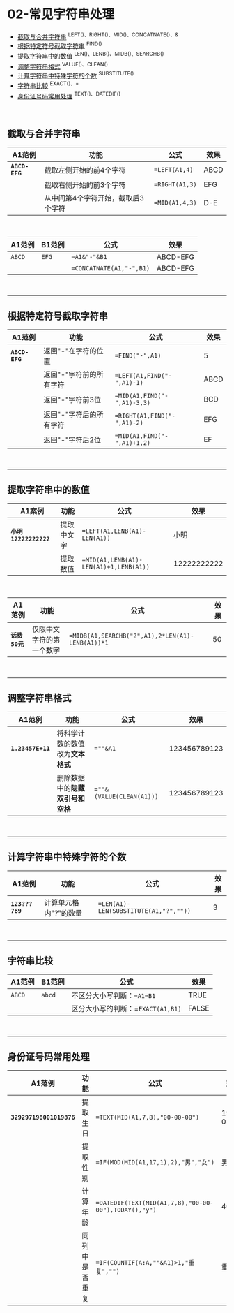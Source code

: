# 02-常见字符串处理

- [截取与合并字符串](#截取与合并字符串)  <sup>LEFT()、RIGHT()、MID()、CONCATNATE()、&</sup>
- [根据特定符号截取字符串](#根据特定符号截取字符串)  <sup>FIND()</sup>
- [提取字符串中的数值](#提取字符串中的数值)  <sup>LEN()、LENB()、MIDB()、SEARCHB()</sup>
- [调整字符串格式](#调整字符串格式)  <sup>VALUE()、CLEAN()</sup>
- [计算字符串中特殊字符的个数](#计算字符串中特殊字符的个数)  <sup>SUBSTITUTE()</sup>
- [字符串比较](#字符串比较)  <sup>EXACT()、=</sup>
- [身份证号码常用处理](#身份证号码常用处理)  <sup>TEXT()、DATEDIF()</sup>

<br/>

## 截取与合并字符串

| A1范例         | 功能                               | 公式           | 效果 |
| -------------- | ---------------------------------- | -------------- | ---- |
| **`ABCD-EFG`** | 截取左侧开始的前4个字符            | `=LEFT(A1,4)`  | ABCD |
|                | 截取右侧开始的前3个字符            | `=RIGHT(A1,3)` | EFG  |
|                | 从中间第4个字符开始，截取后3个字符 | `=MID(A1,4,3)` | D-E  |

<br/>

| A1范例 | B1范例 | 公式                     | 效果     |
| ------ | ------ | ------------------------ | -------- |
| `ABCD` | `EFG`  | `=A1&"-"&B1`             | ABCD-EFG |
|        |        | `=CONCATNATE(A1,"-",B1)` | ABCD-EFG |

<br/>

------

## 根据特定符号截取字符串

| A1范例         | 功能                    | 公式                        | 效果 |
| -------------- | ----------------------- | --------------------------- | ---- |
| **`ABCD-EFG`** | 返回"-"在字符的位置     | `=FIND("-",A1)`             | 5    |
|                | 返回"-"字符前的所有字符 | `=LEFT(A1,FIND("-",A1)-1)`  | ABCD |
|                | 返回"-"字符前3位        | `=MID(A1,FIND("-",A1)-3,3)` | BCD  |
|                | 返回"-"字符后的所有字符 | `=RIGHT(A1,FIND("-",A1)-2)` | EFG  |
|                | 返回"-"字符后2位        | `=MID(A1,FIND("-",A1)+1,2)` | EF   |

<br/>

------

## 提取字符串中的数值

| A1案例                | 功能       | 公式                                   | 效果        |
| --------------------- | ---------- | -------------------------------------- | ----------- |
| **`小明12222222222`** | 提取中文字 | `=LEFT(A1,LENB(A1)-LEN(A1))`           | 小明        |
|                       | 提取数值   | `=MID(A1,LENB(A1)-LEN(A1)+1,LENB(A1))` | 12222222222 |

<br/>

| A1范例         | 功能                     | 公式                                             | 效果 |
| -------------- | ------------------------ | ------------------------------------------------ | ---- |
| **`话费50元`** | 仅限中文字符的第一个数字 | `=MIDB(A1,SEARCHB("?",A1),2*LEN(A1)-LENB(A1))*1` | 50   |

<br/>

------

## 调整字符串格式

| A1范例            | 功能                             | 公式                     | 效果         |
| ----------------- | -------------------------------- | ------------------------ | ------------ |
| **`1.23457E+11`** | 将科学计数的数值改为**文本格式** | `=""&A1`                 | 123456789123 |
|                   | 删除数据中的**隐藏双引号和空格** | `=""&(VALUE(CLEAN(A1)))` | 123456789123 |

<br/>

------

## 计算字符串中特殊字符的个数

| A1范例          | 功能                  | 公式                                  | 效果 |
| --------------- | --------------------- | ------------------------------------- | ---- |
| **`123???789`** | 计算单元格内"?"的数量 | `=LEN(A1)-LEN(SUBSTITUTE(A1,"?",""))` | 3    |

<br/>

------

## 字符串比较

| A1范例 | B1范例 | 公式                              | 效果  |
| ------ | :----- | --------------------------------- | ----- |
| `ABCD` | `abcd` | 不区分大小写判断：`=A1=B1`        | TRUE  |
|        |        | 区分大小写的判断：=`EXACT(A1,B1)` | FALSE |

<br/>

------

## 身份证号码常用处理

| A1范例                   | 功能           | 公式                                                 | 效果       |
| ------------------------ | -------------- | ---------------------------------------------------- | ---------- |
| **`329297198001019876`** | 提取生日       | `=TEXT(MID(A1,7,8),"00-00-00")`                      | 1980-01-01 |
|                          | 提取性别       | `=IF(MOD(MID(A1,17,1),2),"男","女")`                 | 男         |
|                          | 计算年龄       | `=DATEDIF(TEXT(MID(A1,7,8),"00-00-00"),TODAY(),"y")` | 40         |
|                          | 同列中是否重复 | `=IF(COUNTIF(A:A,""&A1)>1,"重复","")`                | 重复       |